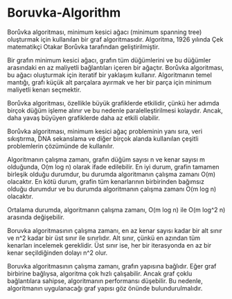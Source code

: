 # Boruvka-Algorithm

Borůvka algoritması, minimum kesici ağacı (minimum spanning tree) oluşturmak için kullanılan bir graf algoritmasıdır. Algoritma, 1926 yılında Çek matematikçi Otakar Borůvka tarafından geliştirilmiştir.

Bir grafın minimum kesici ağacı, grafın tüm düğümlerini ve bu düğümler arasındaki en az maliyetli bağlantıları içeren bir ağaçtır. Borůvka algoritması, bu ağacı oluşturmak için iteratif bir yaklaşım kullanır. Algoritmanın temel mantığı, grafı küçük alt parçalara ayırmak ve her bir parça için minimum maliyetli kenarı seçmektir.

Borůvka algoritması, özellikle büyük grafiklerde etkilidir, çünkü her adımda birçok düğüm işleme alınır ve bu nedenle paralelleştirilmesi kolaydır. Ancak, daha yavaş büyüyen grafiklerde daha az etkili olabilir.

Borůvka algoritması, minimum kesici ağaç probleminin yanı sıra, veri sıkıştırma, DNA sekanslama ve diğer birçok alanda kullanılan çeşitli problemlerin çözümünde de kullanılır.

Algoritmanın çalışma zamanı, grafın düğüm sayısı n ve kenar sayısı m olduğunda, O(m log n) olarak ifade edilebilir. En iyi durum, grafin tamamen birleşik olduğu durumdur, bu durumda algoritmanın çalışma zamanı O(m) olacaktır. En kötü durum, grafin tüm kenarlarının birbirinden bağımsız olduğu durumdur ve bu durumda algoritmanın çalışma zamanı O(m log n) olacaktır.

Ortalama durumda, algoritmanın çalışma zamanı, O(m log n) ile O(m log^2 n) arasında değişebilir.

Boruvka algoritmasının çalışma zamanı, en az kenar sayısı kadar bir alt sınır ve n^2 kadar bir üst sınır ile sınırlıdır. Alt sınır, çünkü en azından tüm kenarları incelemek gereklidir. Üst sınır ise, her bir iterasyonda en az bir kenar seçildiğinden dolayı n^2 olur.

Boruvka algoritmasının çalışma zamanı, grafın yapısına bağlıdır. Eğer graf birbirine bağlıysa, algoritma çok hızlı çalışabilir. Ancak graf çoklu bağlantılara sahipse, algoritmanın performansı düşebilir. Bu nedenle, algoritmanın uygulanacağı graf yapısı göz önünde bulundurulmalıdır.
